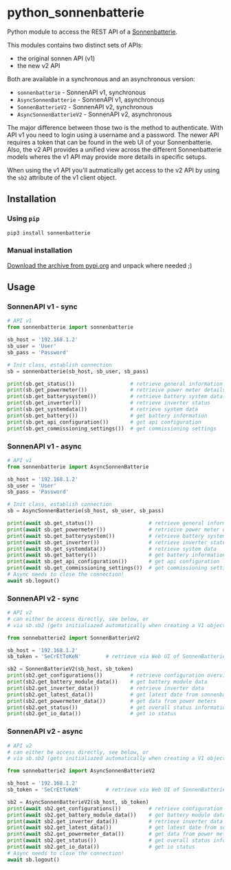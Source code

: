 # python_sonnenbatterie

Python module to access the REST API of a [Sonnenbatterie](https://sonnenusa.com/en/products/).

This modules contains two distinct sets of APIs:
- the original sonnen API (v1)
- the new v2 API

Both are available in a synchronous and an asynchronous version:
- `sonnenbatterie` - SonnenAPI v1, synchronous
- `AsyncSonnenBatterie` - SonnenAPI v1, asynchronous
- `SonnenBatterieV2` - SonnenAPI v2, synchronous
- `AsyncSonnenBatterieV2` - SonnenAPI v2, asynchronous

The major difference between those two is the method to authenticate. With API v1 you need
to login using a username and a password. The newer API requires a token that can be found
in the web UI of your Sonnenbatterie.
Also, the v2 API provides a unified view across the different Sonnenbatterie models wheres
the v1 API may provide more details in specific setups.

When using the v1 API you'll autmatically get access to the v2 API by using the `sb2` 
attribute of the v1 client object.

## Installation

### Using `pip`

``` bash
pip3 install sonnenbatterie
```

### Manual installation
[Download the archive from pypi.org](https://pypi.org/project/sonnenbatterie/#files) and unpack where needed ;)

## Usage

### SonnenAPI v1 - sync
``` python
# API v1
from sonnenbatterie import sonnenbatterie

sb_host = '192.168.1.2'
sb_user = 'User'
sb_pass = 'Password'

# Init class, establish connection
sb = sonnenbatterie(sb_host, sb_user, sb_pass)

print(sb.get_status())	                # retrieve general information
print(sb.get_powermeter())              # retrieive power meter details
print(sb.get_batterysystem())           # retrieve battery system data
print(sb.get_inverter())                # retrieve inverter status
print(sb.get_systemdata())              # retrieve system data
print(sb.get_battery())                 # get battery information
print(sb.get_api_configuration())       # get api configuration
print(sb.get_commissioning_settings())  # get commissioning settings
```

### SonnenAPI v1 - async
``` python
# API v1
from sonnenbatterie import AsyncSonnenBatterie

sb_host = '192.168.1.2'
sb_user = 'User'
sb_pass = 'Password'

# Init class, establish connection
sb = AsyncSonnenBatterie(sb_host, sb_user, sb_pass)

print(await sb.get_status())	              # retrieve general information
print(await sb.get_powermeter())              # retrieive power meter details
print(await sb.get_batterysystem())           # retrieve battery system data
print(await sb.get_inverter())                # retrieve inverter status
print(await sb.get_systemdata())              # retrieve system data
print(await sb.get_battery())                 # get battery information
print(await sb.get_api_configuration())       # get api configuration
print(await sb.get_commissioning_settings())  # get commissioning settings
# Async needs to close the connection!
await sb.logout()
```

### SonnenAPI v2 - sync
``` python
# API v2
# can either be access directly, see below, or
# via sb.sb2 (gets initialiazed automatically when creating a V1 object)

from sonnebatterie2 import SonnenBatterieV2

sb_host = '192.168.1.2'
sb_token = 'SeCrEtToKeN'        # retrieve via Web UI of SonnenBatterie

sb2 = SonnenBatterieV2(sb_host, sb_token)
print(sb2.get_configurations())         # retrieve configuration overview
print(sb2.get_battery_module_data())    # get battery module data
print(sb2.get_inverter_data())          # retrieve inverter data
print(sb2.get_latest_data())            # get latest date from sonnenbatterie
print(sb2.get_powermeter_data())        # get data from power meters
print(sb2.get_status())                 # get overall status information
print(sb2.get_io_data())                # get io status
```

### SonnenAPI v2 - async
``` python
# API v2
# can either be access directly, see below, or
# via sb.sb2 (gets initialiazed automatically when creating a V1 object)

from sonnebatterie2 import AsyncSonnenBatterieV2

sb_host = '192.168.1.2'
sb_token = 'SeCrEtToKeN'        # retrieve via Web UI of SonnenBatterie

sb2 = AsyncSonnenBatterieV2(sb_host, sb_token)
print(await sb2.get_configurations())         # retrieve configuration overview
print(await sb2.get_battery_module_data())    # get battery module data
print(await sb2.get_inverter_data())          # retrieve inverter data
print(await sb2.get_latest_data())            # get latest date from sonnenbatterie
print(await sb2.get_powermeter_data())        # get data from power meters
print(await sb2.get_status())                 # get overall status information
print(await sb2.get_io_data())                # get io status
# Async needs to close the connection!
await sb.logout()
```
